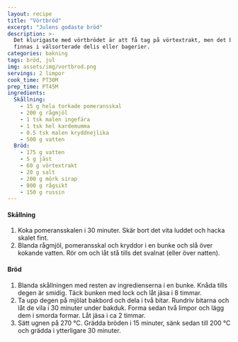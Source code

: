 ```yaml
---
layout: recipe
title: "Vörtbröd"
excerpt: "Julens godaste bröd"
description: >-
  Det klurigaste med vörtbrödet är att få tag på vörtextrakt, men det brukar
  finnas i välsorterade delis eller bagerier.
categories: bakning
tags: bröd, jul
img: assets/img/vortbrod.png
servings: 2 limpor
cook_time: PT30M
prep_time: PT45M
ingredients:
  Skållning:
    - 15 g hela torkade pomeransskal
    - 200 g rågmjöl
    - 1 tsk malen ingefära
    - 1 tsk hel kardemumma
    - 0.5 tsk malen kryddnejlika
    - 500 g vatten
  Bröd:
    - 175 g vatten
    - 5 g jäst
    - 60 g vörtextrakt
    - 20 g salt
    - 200 g mörk sirap
    - 800 g rågsikt
    - 150 g russin
---
```


#### Skållning

1. Koka pomeransskalen i 30 minuter. Skär bort det vita luddet och hacka skalet
   fint.
2. Blanda rågmjöl, pomeransskal och kryddor i en bunke och slå över kokande
   vatten. Rör om och låt stå tills det svalnat (eller över natten).

#### Bröd

1. Blanda skållningen med resten av ingredienserna i en bunke. Knåda tills degen
   är smidig. Täck bunken med lock och låt jäsa i 8 timmar.
2. Ta upp degen på mjölat bakbord och dela i två bitar. Rundriv bitarna och låt
   de vila i 30 minuter under bakduk. Forma sedan två limpor och lägg dem i
   smorda formar. Låt jäsa i ca 2 timmar.
3. Sätt ugnen på 270 °C. Grädda bröden i 15 minuter, sänk sedan till 200 °C och
   grädda i ytterligare 30 minuter.
